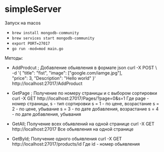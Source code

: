 # simpleServer

Запуск на macos

* `brew install mongodb-community`
* `brew services start mongodb-community`
*  `export PORT=27017`
*  `go run -mod=mod main.go`


Методы:

* AddProdcut ;
Добавление обьявления в формате json 
curl -X POST \                                  
-d '{ 
    "title": "fist",
    "image": ["google.com/iamge.jpg"],          
    "price": 3,
    "Description": "Hello world"
    }' \
http://localhost:27017/AddProduct

* GetPage ;
Получение по номеру страницы и с выбором сортировки
curl -X GET http://localhost:27017/Pages/?page=0&s=1
Где page - номер страницы, s - тип сортировки
s = 1 - по цене, возрастание
s = 2 - по цене, убывание
s = 3 - по дате добавления, возрастание
s = 4 - по дате добавления, убывания

* GetAll;
Получение всех обьявлений на одной странице
curl -X GET http://localhost:27017
Все обьявления на одной странице

* GetById;
Получение одного обьявления
curl -X GET http://localhost:27017/products/id
Где id - номер обьявления
